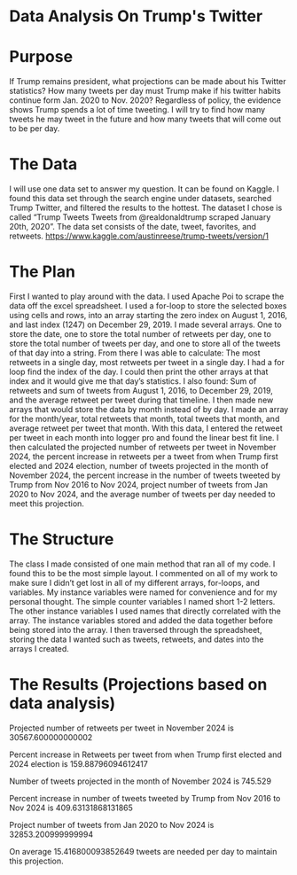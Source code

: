 # Data Analysis On Trump's Twitter
# Purpose
If Trump remains president, what projections can be made about his Twitter statistics? How many tweets per day must Trump make if his twitter habits continue form Jan. 2020 to Nov. 2020? Regardless of policy, the evidence shows Trump spends a lot of time tweeting. I will try to find how many tweets he may tweet in the future and how many tweets that will come out to be per day.
# The Data
I will use one data set to answer my question. It can be found on Kaggle. I found this data set through the search engine under datasets, searched Trump Twitter, and filtered the results to the hottest. The dataset I chose is called “Trump Tweets Tweets from @realdonaldtrump scraped January 20th, 2020”. The data set consists of the date, tweet, favorites, and retweets. https://www.kaggle.com/austinreese/trump-tweets/version/1
# The Plan
First I wanted to play around with the data. I used Apache Poi to scrape the data off the excel spreadsheet. I used a for-loop to store the selected boxes using cells and rows, into an array starting the zero index on August 1, 2016, and last index (1247) on December 29, 2019.  I made several arrays. One to store the date, one to store the total number of retweets per day, one to store the total number of tweets per day, and one to store all of the tweets of that day into a string. From there I was able to calculate: The most retweets in a single day, most retweets per tweet in a single day. I had a for loop find the index of the day. I could then print the other arrays at that index and it would give me that day’s statistics. I also found: Sum of retweets and sum of tweets from August 1, 2016, to December 29, 2019, and the average retweet per tweet during that timeline. I then made new arrays that would store the data by month instead of by day. I made an array for the month/year, total retweets that month, total tweets that month, and average retweet per tweet that month. With this data, I entered the retweet per tweet in each month into logger pro and found the linear best fit line. I then calculated the projected number of retweets per tweet in November 2024, the percent increase in retweets per a tweet from when Trump first elected and 2024 election, number of tweets projected in the month of November 2024, the percent increase in the number of tweets tweeted by Trump from Nov 2016 to Nov 2024, project number of tweets from Jan 2020 to Nov 2024, and the average number of tweets per day needed to meet this projection. 
# The Structure
The class I made consisted of one main method that ran all of my code. I found this to be the most simple layout. I commented on all of my work to make sure I didn’t get lost in all of my different arrays, for-loops, and variables. My instance variables were named for convenience and for my personal thought. The simple counter variables I named short 1-2 letters. The other instance variables I used names that directly correlated with the array. The instance variables stored and added the data together before being stored into the array. I then traversed through the spreadsheet, storing the data I wanted such as tweets, retweets, and dates into the arrays I created.
# The Results (Projections based on data analysis)
Projected number of retweets per tweet in November 2024 is  30567.600000000002

Percent increase in Retweets per tweet from when Trump first elected and 2024 election is  159.88796094612417

Number of tweets projected in the month of November 2024 is  745.529

Percent increase in number of tweets tweeted by Trump from Nov 2016 to Nov 2024 is  409.63131868131865

Project number of tweets from Jan 2020 to Nov 2024 is  32853.200999999994

On average  15.416800093852649 tweets are needed per day to maintain this projection.
